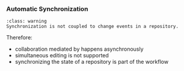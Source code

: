 ### Automatic Synchronization

```{admonition} No coupling between changes and distribution
:class: warning
Synchronization is not coupled to change events in a repository.
```

Therefore:
- collaboration mediated by <i class="fab fa-git"></i> happens asynchronously
- simultaneous editing is not supported
- synchronizing the state of a repository is part of the <i class="fab fa-git"></i> workflow

